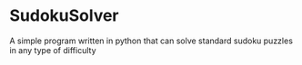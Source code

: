 # SudokuSolver
A simple program written in python that can solve standard sudoku puzzles in any type of difficulty

